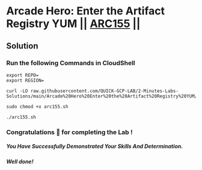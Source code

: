 # Arcade Hero: Enter the Artifact Registry YUM || [ARC155](https://www.cloudskillsboost.google/focuses/89734?parent=catalog) ||

## Solution

### Run the following Commands in CloudShell

```
export REPO=
export REGION=
```
```
curl -LO raw.githubusercontent.com/QUICK-GCP-LAB/2-Minutes-Labs-Solutions/main/Arcade%20Hero%20Enter%20the%20Artifact%20Registry%20YUM/arc155.sh

sudo chmod +x arc155.sh

./arc155.sh
```

### Congratulations 🎉 for completing the Lab !

##### *You Have Successfully Demonstrated Your Skills And Determination.*

#### *Well done!*
